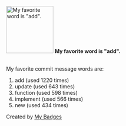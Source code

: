 <img src="https://my-badges.github.io/my-badges/favorite-word.png" alt="My favorite word is &quot;add&quot;." title="My favorite word is &quot;add&quot;." width="128">
<strong>My favorite word is &quot;add&quot;.</strong>
<br><br>

My favorite commit message words are:

1. add (used 1220 times)
2. update (used 643 times)
3. function (used 598 times)
4. implement (used 566 times)
5. new (used 434 times)


Created by <a href="https://github.com/my-badges/my-badges">My Badges</a>